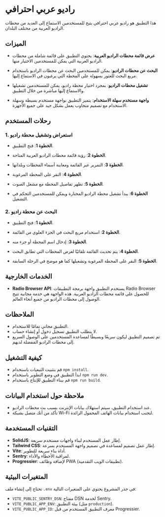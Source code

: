 # راديو عربي احترافي

هذا التطبيق هو راديو عربي احترافي يتيح للمستخدمين الاستماع إلى العديد من محطات الراديو العربية من مختلف البلدان.

## الميزات

- **عرض قائمة محطات الراديو العربية**: يحتوي التطبيق على قائمة شاملة من محطات الراديو العربية التي يمكن للمستخدمين الاختيار منها.

- **البحث عن محطات الراديو**: يمكن للمستخدمين البحث عن محطات الراديو باستخدام مربع البحث للعثور بسهولة على المحطة التي يرغبون في الاستماع إليها.

- **تشغيل محطات الراديو**: بمجرد اختيار محطة راديو، يمكن للمستخدمين تشغيلها والاستماع إليها مباشرة من خلال التطبيق.

- **واجهة مستخدم سهلة الاستخدام**: يتميز التطبيق بواجهة مستخدم بسيطة وسهلة الاستخدام مع تصميم متجاوب يعمل بشكل جيد على جميع الأجهزة.

## رحلات المستخدم

### 1. استعراض وتشغيل محطة راديو

- **الخطوة 1**: فتح التطبيق.

- **الخطوة 2**: رؤية قائمة محطات الراديو العربية المتاحة.

- **الخطوة 3**: التمرير عبر القائمة ومعاينة أسماء المحطات وبلدانها.

- **الخطوة 4**: النقر على المحطة المرغوبة.

- **الخطوة 5**: تظهر تفاصيل المحطة مع مشغل الصوت.

- **الخطوة 6**: يبدأ تشغيل محطة الراديو المختارة ويمكن للمستخدمين التحكم في التشغيل.

### 2. البحث عن محطة راديو

- **الخطوة 1**: فتح التطبيق.

- **الخطوة 2**: استخدام مربع البحث في الجزء العلوي من القائمة.

- **الخطوة 3**: إدخال اسم المحطة أو جزء منه.

- **الخطوة 4**: يتم تحديث القائمة تلقائيًا لعرض المحطات التي تطابق البحث.

- **الخطوة 5**: النقر على المحطة المرغوبة وتشغيلها كما هو موضح في الرحلة السابقة.

## الخدمات الخارجية

- **Radio Browser API**: يستخدم التطبيق واجهة برمجة التطبيقات Radio Browser للحصول على قائمة محطات الراديو العربية. هذه الواجهة هي خدمة مجانية تتيح الوصول إلى محطات الراديو من جميع أنحاء العالم.

## الملاحظات

- التطبيق مجاني تمامًا للاستخدام.
- لا يتطلب التطبيق تسجيل دخول أو إنشاء حساب.
- تم تصميم التطبيق ليكون سريعًا وبسيطًا لمساعدة المستخدمين على الوصول السريع إلى محطات الراديو المفضلة لديهم.

## كيفية التشغيل

- قم بتثبيت التبعيات باستخدام `npm install`.
- ابدأ التطبيق في وضع التطوير باستخدام `npm run dev`.
- قم ببناء التطبيق للإنتاج باستخدام `npm run build`.

## ملاحظة حول استخدام البيانات

- عند استخدام التطبيق، سيتم استهلاك بيانات الإنترنت بسبب بث محطات الراديو.
- تأكد من أنك متصل بشبكة Wi-Fi لتجنب استخدام بيانات الهاتف المحمول الزائدة.

## التقنيات المستخدمة

- **SolidJS**: إطار عمل المستخدم لبناء واجهات مستخدم سريعة.
- **Tailwind CSS**: إطار عمل تصميم لمساعدة في تصميم واجهة المستخدم بسرعة.
- **Vite**: أداة بناء سريعة للتطوير.
- **Sentry**: لمراقبة الأخطاء والأداء.
- **Progressier**: لإضافة وظائف PWA (تطبيقات الويب التقدمية).

## المتغيرات البيئية

تحتاج إلى إنشاء ملف `.env` في جذر المشروع يحتوي على المتغيرات التالية:

- `VITE_PUBLIC_SENTRY_DSN`: مفتاح DSN لخدمة Sentry.
- `VITE_PUBLIC_APP_ENV`: بيئة التطبيق (مثل `production`).
- `VITE_PUBLIC_APP_ID`: معرف التطبيق المستخدم من قبل Progressier.